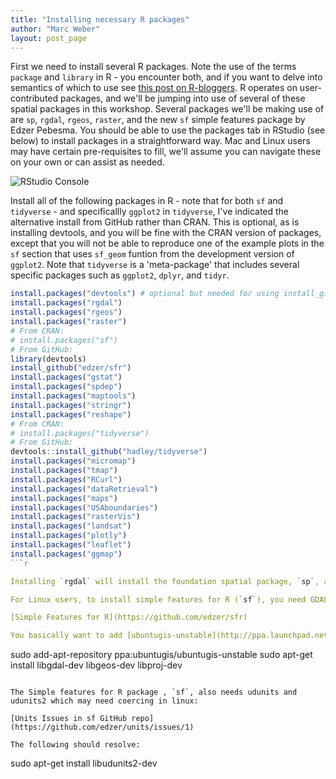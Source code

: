 ```yaml
---
title: "Installing necessary R packages"
author: "Marc Weber"
layout: post_page
---
```

  
First we need to install several R packages.  Note the use of the terms `package` and `library` in R - you encounter both, and if you want to delve into semantics of which to use see [this post on R-bloggers](https://www.r-bloggers.com/packages-v-libraries-in-r/).  R operates on user-contributed packages, and we'll be jumping into use of several of these spatial packages in this workshop.  Several packages we'll be making use of are `sp`, `rgdal`, `rgeos`, `raster`, and the new `sf` simple features package by Edzer Pebesma.  You should be able to use the packages tab in RStudio (see below) to install packages in a straightforward way.  Mac and Linux users may have certain pre-requisites to fill, we'll assume you can navigate these on your own or can assist as needed.

![RStudio Console](/AWRA_GIS_R_Workshop/figure/packages.png)

Install all of the following packages in R - note that for both `sf` and `tidyverse` - and specificallly `ggplot2` in `tidyverse`, I've indicated the alternative install from GitHub rather than CRAN.  This is optional, as is installing devtools, and you will be fine with the CRAN version of packages, except that you will not be able to reproduce one of the example plots in the `sf` section that uses `sf_geom` funtion from the development version of `ggplot2`. Note that `tidyverse` is a 'meta-package' that includes several specific packages such as `ggplot2`, `dplyr`, and `tidyr`.
```r
install.packages("devtools") # optional but needed for using install_github
install.packages("rgdal")
install.packages("rgeos")
install.packages("raster")
# From CRAN:
# install.packages("sf")
# From GitHub:
library(devtools)
install_github("edzer/sfr")
install.packages("gstat")
install.packages("spdep")
install.packages("maptools")
install.packages("stringr")
install.packages("reshape")
# From CRAN:
# install.packages("tidyverse")
# From GitHub:
devtools::install_github("hadley/tidyverse")
install.packages("micromap")
install.packages("tmap")
install.packages("RCurl")
install.packages("dataRetrieval")
install.packages("maps")
install.packages("USAboundaries")
install.packages("rasterVis")
install.packages("landsat")
install.packages("plotly")
install.packages("leaflet")
install.packages("ggmap")
```r

Installing `rgdal` will install the foundation spatial package, `sp`, as a dependency.  

For Linux users, to install simple features for R (`sf`), you need GDAL >= 2.0.0, GEOS >= 3.3.0, and Proj.4 >=  4.8.0.  Edzer Pebesma's Simple Features for R GitHub repo has a good explanation:

[Simple Features for R](https://github.com/edzer/sfr)

You basically want to add [ubuntugis-unstable](http://ppa.launchpad.net/ubuntugis/ubuntugis-unstable/ubuntu/) to the package repositories and then get those three dependencies:

```
sudo add-apt-repository ppa:ubuntugis/ubuntugis-unstable
sudo apt-get install libgdal-dev libgeos-dev libproj-dev
```

The Simple features for R package , `sf`, also needs udunits and udunits2 which may need coercing in linux:

[Units Issues in sf GitHub repo](https://github.com/edzer/units/issues/1)

The following should resolve:

```
sudo apt-get install libudunits2-dev
```


